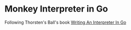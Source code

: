 # Monkey Interpreter in Go
Following Thorsten's Ball's book [Writing An Interpreter In Go](https://interpreterbook.com/)
